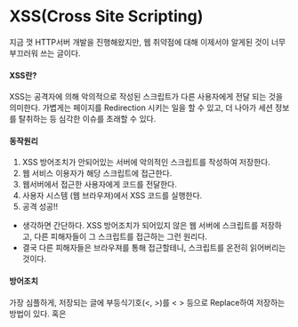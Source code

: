 # XSS(Cross Site Scripting)
지금 껏 HTTP서버 개발을 진행해왔지만, 웹 취약점에 대해 이제서야 알게된 것이 너무 부끄러워 쓰는 글이다.

#### XSS란?
XSS는 공격자에 의해 악의적으로 작성된 스크립트가 다른 사용자에게 전달 되는 것을 의미한다. 가볍게는 페이지를 Redirection 시키는 일을 할 수 있고, 더 나아가 세션 정보를 탈취하는 등 심각한 이슈를 초래할 수 있다.

#### 동작원리
1. XSS 방어조치가 안되어있는 서버에 악의적인 스크립트를 작성하여 저장한다.
2. 웹 서비스 이용자가 해당 스크립트에 접근한다.
3. 웹서버에서 접근한 사용자에게 코드를 전달한다.
4. 사용자 시스템 (웹 브라우져)에서 XSS 코드를 실행한다.
5. 공격 성공!!

- 생각하면 간단하다. XSS 방어조치가 되어있지 않은 웹 서버에 스크립트를 저장하고, 다른 피해자들이 그 스크립트를 접근하는 그런 원리다.
- 결국 다른 피해자들은 브라우져를 통해 접근할테니, 스크립트를 온전히 읽어버리는 것이다.

#### 방어조치
가장 심플하게, 저장되는 글에 부등식기호(<, >)를 &lt; &gt; 등으로 Replace하여 저장하는 방법이 있다. 혹은 <script>가 포함된 글은 무시한다던지..

```python
    description = description.replace('<', '&lt;')
    description = description.replace('>', '&gt;')
```


#### 실습
1. 웹 서버를 준비한다.

```python
#!/usr/local/bin/python3
print("Content-Type: text/html")
print()
import cgi, os, view
 
form = cgi.FieldStorage()
if 'id' in form:
    pageId = form["id"].value
    description = open('data/'+pageId, 'r').read()
    update_link = '<a href="update.py?id={}">update</a>'.format(pageId)
    delete_action = '''
        <form action="process_delete.py" method="post">
            <input type="hidden" name="pageId" value="{}">
            <input type="submit" value="delete">
        </form>
    '''.format(pageId)
else:
    pageId = 'Welcome'
    description = 'Hello, web'
    update_link = ''
    delete_action = ''
print('''<!doctype html>
<html>
<head>
  <title>WEB1 - Welcome</title>
  <meta charset="utf-8">
</head>
<body>
  <h1><a href="index.py">WEB</a></h1>
  <ol>
    {listStr}
  </ol>
  <a href="create.py">create</a>
  {update_link}
  {delete_action}
  <h2>{title}</h2>
  <p>{desc}</p>
</body>
</html>
'''.format(
    title=pageId,
    desc=description,
    listStr=view.getList(),
    update_link=update_link,
    delete_action=delete_action))
```

2. 웹 페이지에서 스크립트를 입력한다.

![](./images/board.jpg)

3. 결과 확인.

#### references
1. https://opentutorials.org/course/3256/19935
2. https://terms.naver.com/entry.nhn?docId=3431916&cid=58437&categoryId=58437

